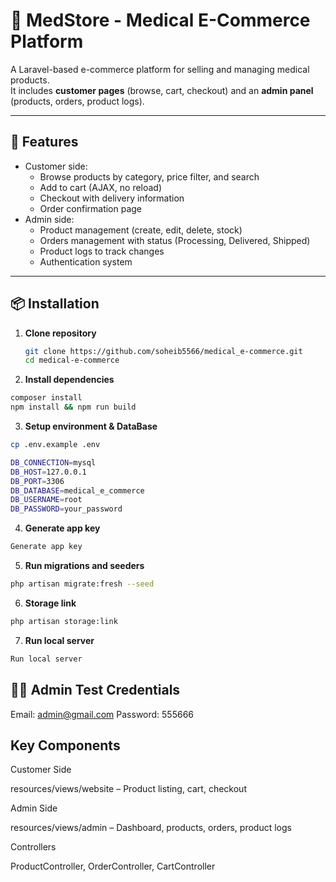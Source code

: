 # 🏥 MedStore - Medical E-Commerce Platform

A Laravel-based e-commerce platform for selling and managing medical products.  
It includes **customer pages** (browse, cart, checkout) and an **admin panel** (products, orders, product logs).  

---

## 🚀 Features
- Customer side:
  - Browse products by category, price filter, and search
  - Add to cart (AJAX, no reload)
  - Checkout with delivery information
  - Order confirmation page
- Admin side:
  - Product management (create, edit, delete, stock)
  - Orders management with status (Processing, Delivered, Shipped)
  - Product logs to track changes
  - Authentication system

---

## 📦 Installation

1. **Clone repository**
   ```bash
   git clone https://github.com/soheib5566/medical_e-commerce.git
   cd medical-e-commerce

2. **Install dependencies**
```bash
composer install
npm install && npm run build
```
3. **Setup environment & DataBase**
```bash
cp .env.example .env
```
```bash
DB_CONNECTION=mysql
DB_HOST=127.0.0.1
DB_PORT=3306
DB_DATABASE=medical_e_commerce
DB_USERNAME=root
DB_PASSWORD=your_password
```
4. **Generate app key**
```bash
Generate app key
```
5. **Run migrations and seeders**
```bash
php artisan migrate:fresh --seed
```
6. **Storage link**
```bash
php artisan storage:link
```
7. **Run local server**
```bash
Run local server
```
## 👨‍💻 Admin Test Credentials
Email: admin@gmail.com
Password: 555666

## Key Components

Customer Side

resources/views/website – Product listing, cart, checkout

Admin Side

resources/views/admin – Dashboard, products, orders, product logs

Controllers

ProductController, OrderController, CartController

